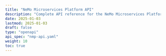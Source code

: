 ```yaml
---
title: "NeMo Microservices Platform API"
description: "Complete API reference for the NeMo Microservices Platform, including endpoints for customization, evaluation, deployment, and model management."
date: 2025-01-03
lastmod: 2025-01-03
draft: false
type: "openapi"
api_spec: "nmp-api.yaml"
weight: 10
toc: true
---
```

